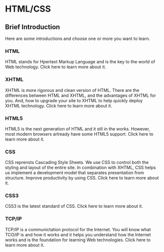 # HTML/CSS


## Brief Introduction

Here are some introductions and choose one or more you want to learn.

### HTML

HTML stands for Hpertext Markup Language and is the key to the world of Web technology. Click here to learn more about it.

### XHTML

XHTML is more rigorous and clean version of HTML. There are the differences between HTML and XHTML, and the advantages of XHTML for you. And, how to upgrade your site to XHTML to help quickly deploy XHTML technology. Click here to learn more about it.

### HTML5

HTML5 is the next generation of HTML and it stll in the works. However, most modern browsers arlready have some HTML5 support. Click here to learn more about it.

### CSS

CSS reprensts Cascading Style Sheets. We use CSS to control both the styling and layout of the entire site. In combination with XHTML, CSS helps us implement a development model that separates presentation from structure. Improve productivity by using CSS. Click here to learn more about it.

### CSS3

CSS3 is the latest standard of CSS. Click here to learn more about it.

### TCP/IP

TCP/IP is a communictation protocol for the Internet. You will know what TCO/IP is and how it works and it helps you understand how the Internet works and is the foundation for learning Web technologies. Click here to learn more about it.


